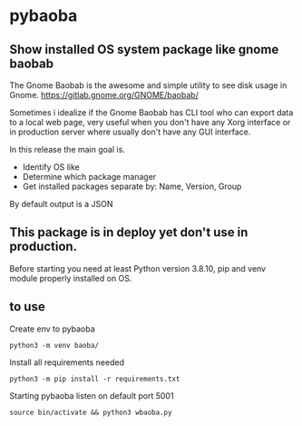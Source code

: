# pybaoba
## Show installed OS system package like gnome baobab

The Gnome Baobab is the awesome and simple utility to
see disk usage in Gnome.
https://gitlab.gnome.org/GNOME/baobab/

Sometimes i idealize if the Gnome Baobab has CLI tool
who can export data to a local web page, very useful
when you don't have any Xorg interface or in production
server where usually don't have any GUI interface.

In this release the main goal is.
- Identify OS like
- Determine which package manager
- Get installed packages separate by: Name, Version, Group

By default output is a JSON


## This package is in deploy yet don't use in production.

Before starting you need at least Python version 3.8.10, pip and venv module 
properly installed on OS.

## to use

Create env to pybaoba

```
python3 -m venv baoba/

```

Install all requirements needed

```
python3 -m pip install -r requirements.txt
```

Starting pybaoba listen on default port 5001

```
source bin/activate && python3 wbaoba.py

```